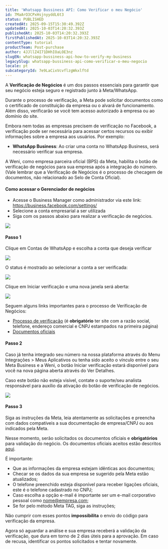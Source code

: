 ```yaml
---
title: 'Whatsapp Bussiness API: Como Verificar o meu Negócio'
id: 7MaArO3CPxHsjnyyddL6t3
status: PUBLISHED
createdAt: 2025-09-15T15:30:49.392Z
updatedAt: 2025-10-03T14:20:32.393Z
publishedAt: 2025-10-03T14:20:32.393Z
firstPublishedAt: 2025-10-03T14:20:32.393Z
contentType: tutorial
productTeam: Post-purchase
author: 4JJllZ4I71DHhIOaLOE3nz
slugEN: whatsapp-bussiness-api-how-to-verify-my-business
legacySlug: whatsapp-bussiness-api-como-verificar-o-meu-negocio
locale: pt
subcategoryId: 7e9LaCixVcvflzgWkxlftd
---
```


A **Verificação de Negócios** é um dos passos essenciais para garantir que seu negócio esteja seguro e registrado junto à Meta/WhatsApp.

Durante o processo de verificação, a Meta pode solicitar documentos como o certificado de constituição da empresa ou o alvará de funcionamento. Além disso, verificarão se você tem acesso autorizado à empresa ou ao domínio do site.

Embora nem todas as empresas precisem de verificação no Facebook, a verificação pode ser necessária para acessar certos recursos ou exibir informações sobre a empresa aos usuários. Por exemplo:

- **WhatsApp Business**: Ao criar uma conta no WhatsApp Business, será necessário verificar sua empresa.

A Weni, como empresa parceira oficial (BPS) da Meta, habilita o botão de verificação de negócios para sua empresa após a integração do número. (Vale lembrar que a Verificação de Negócios é o processo de checagem de documentos, não relacionado ao Selo de Conta Oficial).

#### **Como acessar o Gerenciador de negócios**

- Acesse o Business Manager como administrador via este link: <https://business.facebook.com/settings/>
- Selecione a conta empresarial a ser utilizada
- Siga com os passos abaixo para realizar a verificação de negócios.

![](https://cdn.statically.io/gh/vtexdocs/help-center-content/refs/heads/main/docs/pt/tutorials/weni-by-vtex/integra%C3%A7%C3%B5es/whatsapp-bussiness-api-como-verificar-o-meu-negocio_1.png)

#### **Passo 1**

 Clique em Contas de WhatsApp e escolha a conta que deseja verificar

![](https://cdn.statically.io/gh/vtexdocs/help-center-content/refs/heads/main/docs/pt/tutorials/weni-by-vtex/integra%C3%A7%C3%B5es/whatsapp-bussiness-api-como-verificar-o-meu-negocio_2.png)

O status é mostrado ao selecionar a conta a ser verificada:

![](https://cdn.statically.io/gh/vtexdocs/help-center-content/refs/heads/main/docs/pt/tutorials/weni-by-vtex/integra%C3%A7%C3%B5es/whatsapp-bussiness-api-como-verificar-o-meu-negocio_3.png)

Clique em Iniciar verificação e uma nova janela será aberta:

![](https://cdn.statically.io/gh/vtexdocs/help-center-content/refs/heads/main/docs/pt/tutorials/weni-by-vtex/integra%C3%A7%C3%B5es/whatsapp-bussiness-api-como-verificar-o-meu-negocio_4.png)

Seguem alguns links importantes para o processo de Verificação de Negócios:

- [Processo de verificação](https://www.facebook.com/business/help/2058515294227817?id=180505742745347) (é **obrigatório** ter site com a razão social, telefone, endereço comercial e CNPJ estampados na primeira página)
- [Documentos oficiais](https://www.facebook.com/business/help/159334372093366)

#### **Passo 2**

Caso já tenha integrado seu número na nossa plataforma através do Menu Integrações \> Meus Aplicativos ou tenha sido aceito o vínculo entre o seu Meta Business e a Weni, o botão Iniciar verificação estará disponível para você na nova página aberta através do Ver Detalhes.

Caso este botão não esteja visível, contate o suporte/seu analista responsável para auxílio da ativação do botão de verificação de negócios.

![](https://cdn.statically.io/gh/vtexdocs/help-center-content/refs/heads/main/docs/pt/tutorials/weni-by-vtex/integra%C3%A7%C3%B5es/whatsapp-bussiness-api-como-verificar-o-meu-negocio_5.png)

#### **Passo 3**

Siga as instruções da Meta, leia atentamente as solicitações e preencha com dados compatíveis a sua documentação de empresa/CNPJ ou aos indicados pela Meta.

Nesse momento, serão solicitados os documentos oficiais e **obrigatórios** para validação do negócio. Os documentos oficiais aceitos estão descritos [aqui](#passo_1).

É importante:

- Que as informações da empresa estejam idênticas aos documentos;
- Checar se os dados da sua empresa se sugerido pela Meta estão atualizados;
- O telefone preenchido esteja disponível para receber ligações oficiais, este é o telefone cadastrado no CNPJ;
- Caso escolha a opção e-mail é importante ser um e-mail corporativo pessoal como nome@empresa.com;
- Se for pelo método Meta TAG, siga as instruções;

Não cumprir com esses pontos **impossibilita** o envio do código para verificação da empresa.

Agora só aguardar a análise e sua empresa receberá a validação da verificação, que dura em torno de 2 dias úteis para a aprovação. Em caso de recusa, identificar os pontos solicitados e tentar novamente.
